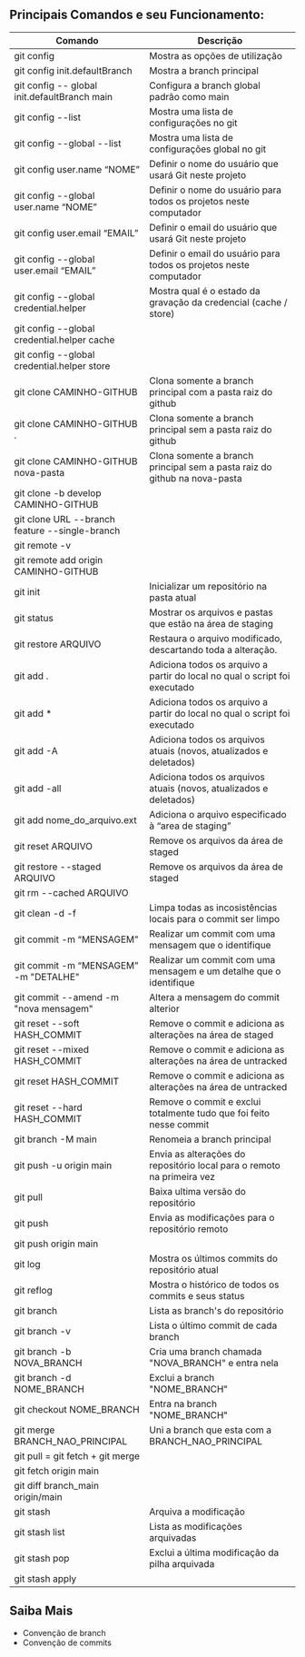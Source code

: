 ## Principais Comandos e seu Funcionamento:

Comando                                       | Descrição
-------------                                 | -------------
git config      	                            | Mostra as opções de utilização
git config init.defaultBranch                 | Mostra a branch principal
git config -- global init.defaultBranch main  | Configura a branch global padrão como main
git config --list	                            | Mostra uma lista de configurações no git
git config --global --list	                  | Mostra uma lista de configurações global no git
git config user.name “NOME”	                  | Definir o nome do usuário que usará Git neste projeto
git config --global user.name “NOME”	        | Definir o nome do usuário para todos os projetos neste computador
git config user.email “EMAIL”	                | Definir o email do usuário que usará Git neste projeto
git config --global user.email “EMAIL”	      | Definir o email do usuário para todos os projetos neste computador
git config --global credential.helper         | Mostra qual é o estado da gravação da credencial (cache / store)
git config --global credential.helper cache   | 
git config --global credential.helper store   |
git clone CAMINHO-GITHUB                      | Clona somente a branch principal com a pasta raiz do github
git clone CAMINHO-GITHUB .                    | Clona somente a branch principal sem a pasta raiz do github
git clone CAMINHO-GITHUB nova-pasta           | Clona somente a branch principal sem a pasta raiz do github na nova-pasta
git clone -b develop CAMINHO-GITHUB           |
git clone URL --branch feature --single-branch|
git remote -v                                 |
git remote add origin CAMINHO-GITHUB          |        
git init                                      | Inicializar um repositório na pasta atual
git status	                                  | Mostrar os arquivos e pastas que estão na área de staging
git restore ARQUIVO                           | Restaura o arquivo modificado, descartando toda a alteração.
git add .                                     | Adiciona todos os arquivo a partir do local no qual o script foi executado
git add *                                     | Adiciona todos os arquivo a partir do local no qual o script foi executado
git add -A                                    | Adiciona todos os arquivos atuais (novos, atualizados e deletados)
git add -all                                  | Adiciona todos os arquivos atuais (novos, atualizados e deletados)
git add nome_do_arquivo.ext                   | Adiciona o arquivo especificado à “area de staging”
git reset ARQUIVO                             | Remove os arquivos da área de staged
git restore --staged ARQUIVO                  | Remove os arquivos da área de staged
git rm --cached ARQUIVO                       |
git clean -d -f                               | Limpa todas as incosistências locais para o commit ser limpo
git commit -m “MENSAGEM”                      | Realizar um commit com uma mensagem que o identifique
git commit -m “MENSAGEM” -m "DETALHE"         | Realizar um commit com uma mensagem e um detalhe que o identifique
git commit --amend -m "nova mensagem"         | Altera a mensagem do commit alterior
git reset --soft HASH_COMMIT                  | Remove o commit e adiciona as alterações na área de staged
git reset --mixed HASH_COMMIT                 | Remove o commit e adiciona as alterações na área de untracked
git reset HASH_COMMIT                         | Remove o commit e adiciona as alterações na área de untracked
git reset --hard HASH_COMMIT                  | Remove o commit e exclui totalmente tudo que foi feito nesse commit
git branch -M main                            | Renomeia a branch principal
git push -u origin main                       | Envia as alterações do repositório local para o remoto na primeira vez
git pull                                      | Baixa ultima versão do repositório
git push                                      | Envia as modificações para o repositório remoto
git push origin main                          |
git log	                                      | Mostra os últimos commits do repositório atual
git reflog                                    | Mostra o histórico de todos os commits e seus status
git branch                                    | Lista as branch's do repositório
git branch -v                                 | Lista o último commit de cada branch
git branch -b NOVA_BRANCH                     | Cria uma branch chamada "NOVA_BRANCH" e entra nela
git branch -d NOME_BRANCH                     | Exclui a branch "NOME_BRANCH"
git checkout NOME_BRANCH                      | Entra na branch "NOME_BRANCH"
git merge BRANCH_NAO_PRINCIPAL                | Uni a branch que esta com a BRANCH_NAO_PRINCIPAL
git pull = git fetch + git merge              |
git fetch origin main                         |              
git diff branch_main origin/main             |
git stash                                      | Arquiva a modificação 
git stash list                                | Lista as modificações arquivadas
git stash pop                                 | Exclui a última modificação da pilha arquivada
git stash apply                               |


## Saiba Mais

* Convenção de branch
* Convenção de commits
